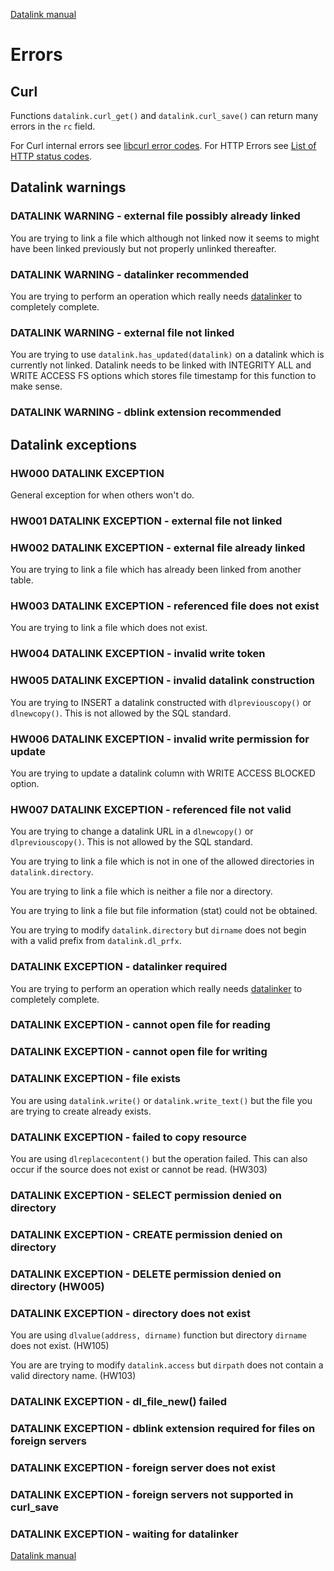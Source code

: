 [Datalink manual](README.md)

Errors
======

Curl
----

Functions `datalink.curl_get()` and `datalink.curl_save()` can return many errors in the `rc` field.

For Curl internal errors see [libcurl error codes](https://curl.se/libcurl/c/libcurl-errors.html).
For HTTP Errors see [List of HTTP status codes](https://en.wikipedia.org/wiki/List_of_HTTP_status_codes).

Datalink warnings
-----------------

### DATALINK WARNING - external file possibly already linked

You are trying to link a file which although not linked now 
it seems to might have been linked previously 
but not properly unlinked thereafter.

### DATALINK WARNING - datalinker recommended

You are trying to perform an operation which really needs [datalinker](dlfs.md)
to completely complete.

### DATALINK WARNING - external file not linked

You are trying to use `datalink.has_updated(datalink)` on a datalink 
which is currently not linked. Datalink needs to be linked with
INTEGRITY ALL and WRITE ACCESS FS options which stores file timestamp
for this function to make sense.

### DATALINK WARNING - dblink extension recommended

Datalink exceptions
-------------------

### HW000 DATALINK EXCEPTION

General exception for when others won't do.

### HW001 DATALINK EXCEPTION - external file not linked

### HW002 DATALINK EXCEPTION - external file already linked

You are trying to link a file which has already been linked from another table.

### HW003 DATALINK EXCEPTION - referenced file does not exist

You are trying to link a file which does not exist.

### HW004 DATALINK EXCEPTION - invalid write token

### HW005 DATALINK EXCEPTION - invalid datalink construction

You are trying to INSERT a datalink constructed with
`dlpreviouscopy()` or `dlnewcopy()`. 
This is not allowed by the SQL standard.

### HW006 DATALINK EXCEPTION - invalid write permission for update

You are trying to update a datalink column with WRITE ACCESS BLOCKED option.

### HW007 DATALINK EXCEPTION - referenced file not valid

You are trying to change a datalink URL in a `dlnewcopy()` or `dlpreviouscopy()`.
This is not allowed by the SQL standard.

You are trying to link a file which is not in one of the allowed directories in `datalink.directory`.

You are trying to link a file which is neither a file nor a directory.

You are trying to link a file but file information (stat) could not be obtained.

You are trying to modify `datalink.directory` but `dirname` does not begin with a valid prefix from `datalink.dl_prfx`.

### DATALINK EXCEPTION - datalinker required

You are trying to perform an operation which really needs [datalinker](dlfs.md)
to completely complete.

### DATALINK EXCEPTION - cannot open file for reading

### DATALINK EXCEPTION - cannot open file for writing

### DATALINK EXCEPTION - file exists

You are using `datalink.write()` or `datalink.write_text()` 
but the file you are trying to create already exists.

### DATALINK EXCEPTION - failed to copy resource

You are using `dlreplacecontent()` but the operation failed. 
This can also occur if the source does not exist or cannot be read. (HW303)

### DATALINK EXCEPTION - SELECT permission denied on directory 

### DATALINK EXCEPTION - CREATE permission denied on directory

### DATALINK EXCEPTION - DELETE permission denied on directory (HW005)

### DATALINK EXCEPTION - directory does not exist

You are using `dlvalue(address, dirname)` function 
but directory `dirname` does not exist. (HW105)

You are are trying to modify `datalink.access` 
but `dirpath` does not contain a valid directory name. (HW103)

### DATALINK EXCEPTION - dl_file_new() failed

### DATALINK EXCEPTION - dblink extension required for files on foreign servers

### DATALINK EXCEPTION - foreign server does not exist

### DATALINK EXCEPTION - foreign servers not supported in curl_save

### DATALINK EXCEPTION - waiting for datalinker


[Datalink manual](README.md)


